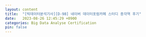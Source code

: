 ```yaml
---
layout: content
title:  "[빅데이터분석기사][D-98] 네이버 데이터포럼카페 스터디 종각역 후기"
date:   2023-08-26 12:45:29 +0900
categories: Big Data Analyse Certification
pin: false
---
```




